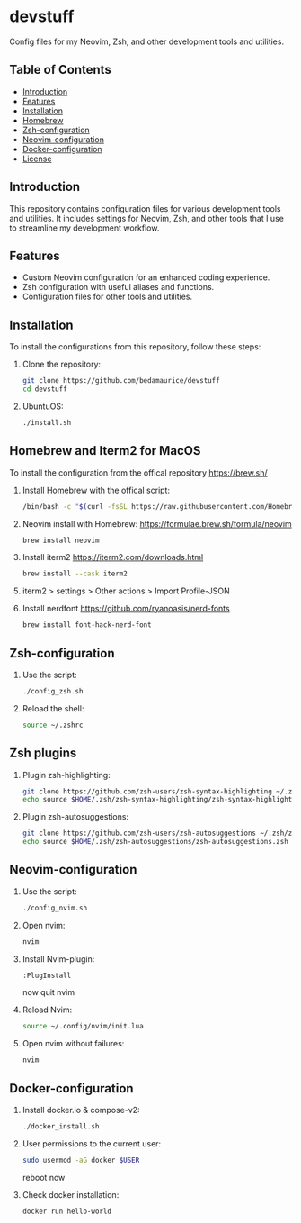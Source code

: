 # devstuff

Config files for my Neovim, Zsh, and other development tools and utilities.

## Table of Contents
- [Introduction](#introduction)
- [Features](#features)
- [Installation](#installation)
- [Homebrew](#homebrew)
- [Zsh-configuration](#Zsh-configuration)
- [Neovim-configuration](#Neovim-configuration)
- [Docker-configuration](#Docker-configuration)
- [License](#license)

## Introduction
This repository contains configuration files for various development tools and utilities. It includes settings for Neovim, Zsh, and other tools that I use to streamline my development workflow.

## Features
- Custom Neovim configuration for an enhanced coding experience.
- Zsh configuration with useful aliases and functions.
- Configuration files for other tools and utilities.

## Installation
To install the configurations from this repository, follow these steps:

1. Clone the repository:
   ```sh
   git clone https://github.com/bedamaurice/devstuff
   cd devstuff
    ```
2. UbuntuOS:
   ```sh
   ./install.sh
    ```
## Homebrew and Iterm2 for MacOS
To install the configuration from the offical repository https://brew.sh/

1. Install Homebrew with the offical script:
   ```sh
   /bin/bash -c "$(curl -fsSL https://raw.githubusercontent.com/Homebrew/install/HEAD/install.sh)"
    ```
2. Neovim install with Homebrew:
   https://formulae.brew.sh/formula/neovim
   ```sh
   brew install neovim
   ```
3. Install iterm2
   https://iterm2.com/downloads.html
   ```sh
   brew install --cask iterm2
   ```
<!--
4. Copy iterm2 Profile
   ```sh
   cp ./iterm2/toky_style.json ~/toky_style.json
   ```
   -->
5. iterm2 > settings > Other actions > Import Profile-JSON

6. Install nerdfont https://github.com/ryanoasis/nerd-fonts
   ```sh
   brew install font-hack-nerd-font
   ```

## Zsh-configuration

1. Use the script:
   ```sh
   ./config_zsh.sh
    ```
2. Reload the shell:
   ```sh
   source ~/.zshrc
   ```
## Zsh plugins

1. Plugin zsh-highlighting:
   ```sh
   git clone https://github.com/zsh-users/zsh-syntax-highlighting ~/.zsh/zsh-syntax-highlighting
   echo source $HOME/.zsh/zsh-syntax-highlighting/zsh-syntax-highlighting.zsh >> ~/.zshrc
   ```

2. Plugin zsh-autosuggestions:
   ```sh
   git clone https://github.com/zsh-users/zsh-autosuggestions ~/.zsh/zsh-autosuggestions
   echo source $HOME/.zsh/zsh-autosuggestions/zsh-autosuggestions.zsh >> ~/.zshrc
   ```

## Neovim-configuration

1. Use the script:
   ```sh
   ./config_nvim.sh
    ```
2. Open nvim:
   ```sh
   nvim
    ```
3. Install Nvim-plugin:
   ```sh
   :PlugInstall
   ```
   now quit nvim

4. Reload Nvim:
   ```sh
   source ~/.config/nvim/init.lua
   ```
5. Open nvim without failures:
   ```sh
   nvim
   ```
## Docker-configuration

1. Install docker.io & compose-v2:
   ```sh
   ./docker_install.sh
    ```
2. User permissions to the current user:
   ```sh
   sudo usermod -aG docker $USER
    ```
    reboot now

3. Check docker installation:
   ```sh
   docker run hello-world
   ```
   


